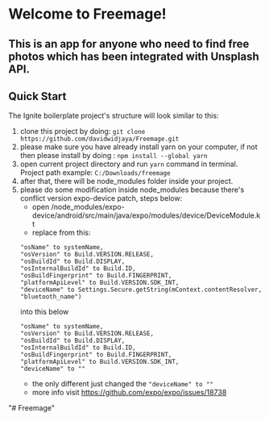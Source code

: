 # Welcome to Freemage!

## This is an app for anyone who need to find free photos which has been integrated  with Unsplash API.

## Quick Start

The Ignite boilerplate project's structure will look similar to this:

1. clone this project by doing:
```git clone https://github.com/davidwidjaya/Freemage.git```
2. please make sure you have already install yarn on your computer, if not then please install by doing : ```npm install --global yarn```
3. open current project directory and run ```yarn``` command in terminal. Project path example: ```C:/Downloads/freemage```
4. after that, there will be node_modules folder inside your project.
5. please do some modification inside node_modules because there's conflict version expo-device patch, steps below:
    - open /node_modules/expo-device/android/src/main/java/expo/modules/device/DeviceModule.kt
    - replace from this:
    ```
    "osName" to systemName,
    "osVersion" to Build.VERSION.RELEASE,
    "osBuildId" to Build.DISPLAY,
    "osInternalBuildId" to Build.ID,
    "osBuildFingerprint" to Build.FINGERPRINT,
    "platformApiLevel" to Build.VERSION.SDK_INT,
    "deviceName" to Settings.Secure.getString(mContext.contentResolver, "bluetooth_name")
    ```
    into this below
    ```
    "osName" to systemName,
    "osVersion" to Build.VERSION.RELEASE,
    "osBuildId" to Build.DISPLAY,
    "osInternalBuildId" to Build.ID,
    "osBuildFingerprint" to Build.FINGERPRINT,
    "platformApiLevel" to Build.VERSION.SDK_INT,
    "deviceName" to ""
    ```
    - the only different just changed the ```"deviceName" to ""``` 
    - more info visit https://github.com/expo/expo/issues/18738


"# Freemage" 
